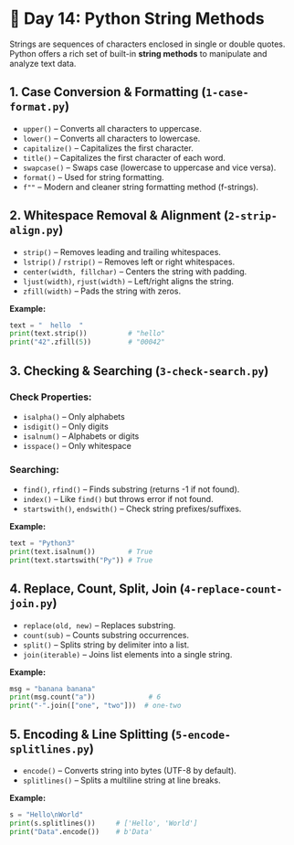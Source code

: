  # 📘 Day 14: Python String Methods

Strings are sequences of characters enclosed in single or double quotes. Python offers a rich set of built-in **string methods** to manipulate and analyze text data.

## 1. Case Conversion & Formatting (`1-case-format.py`)

- `upper()` – Converts all characters to uppercase.
- `lower()` – Converts all characters to lowercase.
- `capitalize()` – Capitalizes the first character.
- `title()` – Capitalizes the first character of each word.
- `swapcase()` – Swaps case (lowercase to uppercase and vice versa).
- `format()` – Used for string formatting.
- `f""` – Modern and cleaner string formatting method (f-strings).

## 2. Whitespace Removal & Alignment (`2-strip-align.py`)

- `strip()` – Removes leading and trailing whitespaces.
- `lstrip()` / `rstrip()` – Removes left or right whitespaces.
- `center(width, fillchar)` – Centers the string with padding.
- `ljust(width)`, `rjust(width)` – Left/right aligns the string.
- `zfill(width)` – Pads the string with zeros.

**Example:**
```python
text = "  hello  "
print(text.strip())          # "hello"
print("42".zfill(5))         # "00042"
```

## 3. Checking & Searching (`3-check-search.py`)

### Check Properties:
- `isalpha()` – Only alphabets
- `isdigit()` – Only digits
- `isalnum()` – Alphabets or digits
- `isspace()` – Only whitespace

### Searching:
- `find()`, `rfind()` – Finds substring (returns -1 if not found).
- `index()` – Like `find()` but throws error if not found.
- `startswith()`, `endswith()` – Check string prefixes/suffixes.

**Example:**
```python
text = "Python3"
print(text.isalnum())        # True
print(text.startswith("Py")) # True
```

## 4. Replace, Count, Split, Join (`4-replace-count-join.py`)

- `replace(old, new)` – Replaces substring.
- `count(sub)` – Counts substring occurrences.
- `split()` – Splits string by delimiter into a list.
- `join(iterable)` – Joins list elements into a single string.

**Example:**
```python
msg = "banana banana"
print(msg.count("a"))             # 6
print("-".join(["one", "two"]))  # one-two
```

## 5. Encoding & Line Splitting (`5-encode-splitlines.py`)

- `encode()` – Converts string into bytes (UTF-8 by default).
- `splitlines()` – Splits a multiline string at line breaks.

**Example:**
```python
s = "Hello\nWorld"
print(s.splitlines())     # ['Hello', 'World']
print("Data".encode())    # b'Data'
```
